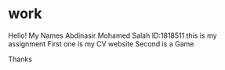 # work

Hello! My Names Abdinasir Mohamed Salah ID:1818511
this is my assignment 
First one is my CV website
Second is a Game

Thanks
